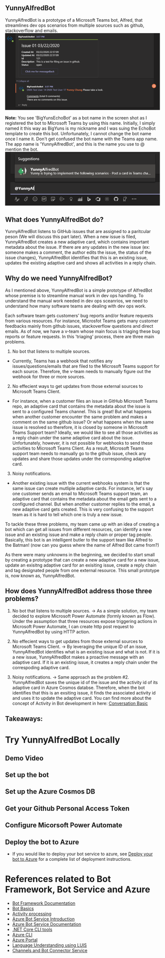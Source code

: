 ﻿## YunnyAlfredBot
YunnyAlfredBot is a prototype of a Microsoft Teams bot, Alfred, that streamlines dev ops scenarios from multiple sources such as github, stackoverflow and emails.
![Image of YunnyAlfredBot](/ReadMeMaterials/YunnyAlfredBot_sample.PNG)

**Note:** You see 'BigYunsEchoBot' as a bot name in the screen shot as I registered the bot to MIcrosoft Teams by using this name. Initially, I simply named it this way as BigYuns is my nickname and I was suing the EchoBot template to create this bot. Unfortunately, I cannot change the bot name once I name it. Don't get confused the bot name with the Teams app name. The app name is 'YunnyAlfredBot', and this is the name you use to @ mention the bot. 
![Mention YunnyAlfredBot](/ReadMeMaterials/YunnyAlfredBot_mention.PNG)

## What does YunnyAlfredBot do? 
YunnyAlfredBot listens to GitHub issues that are assigned to a paritcular peson (We will discuss this part later). When a new issue is filed, YunnyAlfredBot creates a new adaptive card, which contains important metadata about the issue. If there are any updates in the new issue (ex: someone makes a comment, the author edits the issue, the status of the issue changes), YunnyAlfredBot identifies that this is an existing issue, updates the existing adaptive card and shows all activities in a reply chain. 

## Why do we need YunnyAlfredBot?
As I mentioned above, YunnyAlfredBot is a simple prototype of AlfredBot whose premise is to streamline manual work in dev ops handling. To understand the manual work needed in dev ops sceanrios, we need to understand how many software teams are dealing with dev ops work.

Each software team gets customers' bug reports and/or feature requests from various resources. For instance, Microsfot Teams gets many customer feedbacks mainly from github issues, stackoverflow questions and direct emails. As of now, we have a v-team whose main focus is triaging these bug reports or feature requests. In this 'triaging' process, there are three main problems.

1) No bot that listens to multiple sources.
- Currently, Teams has a webhook that notifies any issues/questions/emails that are filed to the Microsoft Teams support for each source. Therefore, the v-team needs to manually figure out the webhook for three or more sources.

2) No effecient ways to get updates from those external sources to Microsoft Teams Client.
- For instance, when a customer files an issue in GitHub Microsoft Teams repo, an adaptive card that contains the metadata about the issue is sent to a configured Teams channel. This is great! But what happens when another customer encounter the same problem and makes a comment on the same github issue? Or what happens when the same issue is resolved so therefore, it is closed by someone in Microsoft Teams Support team? Ideally, we would like to see all those activities as a reply chain under the same adaptive card about the issue. Unfortunately, however, it is not possible for webhooks to send these activities to Microsoft Teams Client. As a result, Microsoft Teams support team needs to manually go to the github issue, check any updates and share those updates under the corresponding adaptive card. 

3) Noisy notifications. 
- Another existing issue with the current webhooks system is that the same issue can create mutliple adaptive cards. For instance, let's say 
one customer sends an email to Microsoft Teams support team, an adaptive card that contains the metadata about the email gets sent to a configured channel. But when another customer replies to the email, a new adaptive card gets created. This is very confusing to the support team as it is hard to tell which one is truly a new issue. 

To tackle these three problems, my team came up with an idea of creating a bot which can get all issues from different resources, can identify a new issue and an existing issue and make a reply chain or proper tag people. Basically, this bot is an intelligent butler to the support team like Alfred to the Batman! (now can you guess where the name of Alfred Bot came from?)  

As there were many unknowns in the beginning, we decided to start small by creating a prototype that can create a new adaptive card for a new issue, update an exisitng adaptive card for an exisiting issue, create a reply chain and tag designated people from one external resource. This small prototype is, now known as, YunnyAlfredBot. 

## How does YunnyAlfredBot address those three problems?
1) No bot that listens to multiple sources.
-> As a simple solution, my team decided to explore Microsoft Power Automate (formly known as Flow). Under the assumption that three resources expose triggering actions in Microsoft Power Automate, I can create http post request to YunnyAlfredBot by using HTTP action. 

2) No effecient ways to get updates from those external sources to Microsoft Teams Client.
-> By leveraging the unique ID of an issue, YunnyAlfredBot identifies what is an existing issue and what is not. If it is a new issue, YunnyAlfredBot makes a proactive message with an adaptive card. If it is an existing issue, it creates a reply chain under the correspoding adaptive card. 

3) Noisy notifications. 
-> Same approach as the problem #2. YunnyAlfredBot saves the unique id of the issue and the activity id of its adaptive card in Azure Cosmos databse. Therefore, when the bot identifies that this is an exsiting issue, it finds the associated activity id and uses it to update the adaptive card. You can find more about the concept of Activity in Bot development in here: [Conversation Basic](https://docs.microsoft.com/en-us/microsoftteams/platform/bots/how-to/conversations/conversation-basics?tabs=dotnet)

## Takeaways:

# Try YunnyAlfredBot Locally
## Demo Video
## Set up the bot
## Set up the Azure Cosmos DB
## Get your Github Personal Access Token
## Configure Micorsoft Power Automate
## Deploy the bot to Azure
- If you would like to deploy your bot service to azure, see [Deploy your bot to Azure](https://aka.ms/azuredeployment) for a complete list of deployment instructions.

# References related to Bot Framework, Bot Service and Azure
- [Bot Framework Documentation](https://docs.botframework.com)
- [Bot Basics](https://docs.microsoft.com/azure/bot-service/bot-builder-basics?view=azure-bot-service-4.0)
- [Activity processing](https://docs.microsoft.com/en-us/azure/bot-service/bot-builder-concept-activity-processing?view=azure-bot-service-4.0)
- [Azure Bot Service Introduction](https://docs.microsoft.com/azure/bot-service/bot-service-overview-introduction?view=azure-bot-service-4.0)
- [Azure Bot Service Documentation](https://docs.microsoft.com/azure/bot-service/?view=azure-bot-service-4.0)
- [.NET Core CLI tools](https://docs.microsoft.com/en-us/dotnet/core/tools/?tabs=netcore2x)
- [Azure CLI](https://docs.microsoft.com/cli/azure/?view=azure-cli-latest)
- [Azure Portal](https://portal.azure.com)
- [Language Understanding using LUIS](https://docs.microsoft.com/en-us/azure/cognitive-services/luis/)
- [Channels and Bot Connector Service](https://docs.microsoft.com/en-us/azure/bot-service/bot-concepts?view=azure-bot-service-4.0)